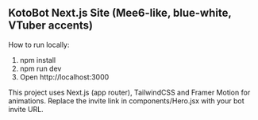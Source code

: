 KotoBot Next.js Site (Mee6-like, blue-white, VTuber accents)
---------------------------------------------------------------
How to run locally:
1. npm install
2. npm run dev
3. Open http://localhost:3000

This project uses Next.js (app router), TailwindCSS and Framer Motion for animations.
Replace the invite link in components/Hero.jsx with your bot invite URL.
